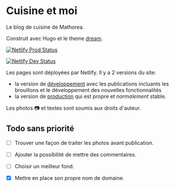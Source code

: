 # Cuisine et moi
Le blog de cuisine de Mathorea.

Construit avec Hugo et le theme [dream](https://github.com/g1eny0ung/hugo-theme-dream).

[![Netlify Prod Status](https://api.netlify.com/api/v1/badges/d1b32687-1f82-4994-898c-1c7449f98d02/deploy-status)](https://app.netlify.com/sites/cuisineetmoi/deploys)

[![Netlify Dev Status](https://api.netlify.com/api/v1/badges/938ff0f4-c6a2-416d-8903-233406e1b106/deploy-status)](https://app.netlify.com/sites/cuisineetmoi-dev/deploys)


Les pages sont déployées par Netlify. Il y a 2 versions du site:
- la version de [développement](https://cuisineetmoi-dev.netlify.app) avec les publications incluants les brouillons et le développement des nouvelles fonctionnalités
- la version de [production](https://cuisineetmoi.netlify.app) qui est propre et *normalement* stable.

Les photos :camera: et textes sont soumis aux droits d'auteur.

## Todo sans priorité
- [ ] Trouver une façon de traiter les photos avant publication.
- [ ] Ajouter la possibilité de mettre des commentaires.
- [ ] Choisir un meilleur fond.
- [x] Mettre en place son propre nom de domaine.



